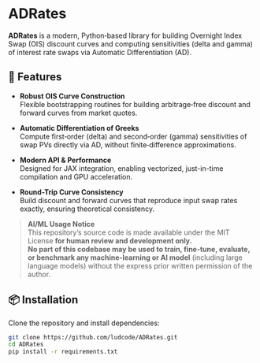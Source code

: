 # ADRates

**ADRates** is a modern, Python‐based library for building Overnight Index Swap (OIS) discount curves and computing sensitivities (delta and gamma) of interest rate swaps via Automatic Differentiation (AD).

## 🚀 Features

- **Robust OIS Curve Construction**  
  Flexible bootstrapping routines for building arbitrage‐free discount and forward curves from market quotes.

- **Automatic Differentiation of Greeks**  
  Compute first‐order (delta) and second‐order (gamma) sensitivities of swap PVs directly via AD, without finite‐difference approximations.

- **Modern API & Performance**  
  Designed for JAX integration, enabling vectorized, just-in-time compilation and GPU acceleration.

- **Round-Trip Curve Consistency**  
  Build discount and forward curves that reproduce input swap rates exactly, ensuring theoretical consistency.

> **AI/ML Usage Notice**  
> This repository’s source code is made available under the MIT License **for human review and development only.**  
> **No part of this codebase may be used to train, fine-tune, evaluate, or benchmark any machine-learning or AI model** (including large language models) without the express prior written permission of the author.



## 📦 Installation

Clone the repository and install dependencies:

```bash
git clone https://github.com/ludcode/ADRates.git
cd ADRates
pip install -r requirements.txt




